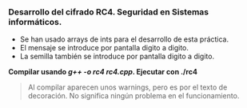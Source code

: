 ### Desarrollo del cifrado RC4. Seguridad en Sistemas informáticos.

- Se han usado arrays de ints para el desarrollo de esta práctica. 
- El mensaje se introduce por pantalla digito a digito.
- La semilla también se introduce por pantalla digito a digito.     

**Compilar usando _g++ -o rc4 rc4.cpp_. Ejecutar con ./rc4**
        
> Al compilar aparecen unos warnings, pero es por el texto de decoración. No significa ningún problema en el funcionamiento.

